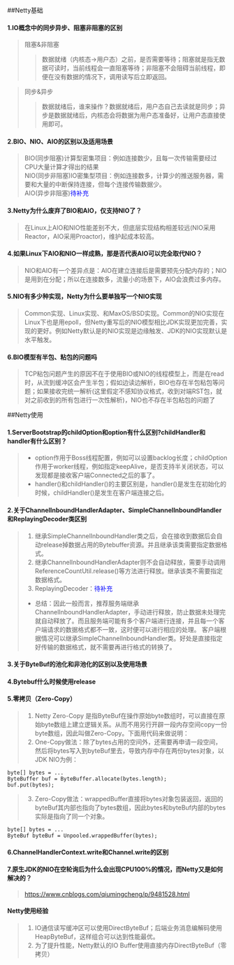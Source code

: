 ##Netty基础
#### 1.IO概念中的同步异步、阻塞非阻塞的区别
> 阻塞&非阻塞   
>> 数据就绪（内核态->用户态）之前，是否需要等待；阻塞就是指无数据可读时，当前线程会一直阻塞等待；非阻塞不会阻碍当前线程，即便在没有数据的情况下，调用读写后立即返回。      

> 同步&异步   
>> 数据就绪后，谁来操作？数据就绪后，用户态自己去读就是同步；异步是数据就绪后，内核态会将数据为用户态准备好，让用户态直接使用即可。

#### 2.BIO、NIO、AIO的区别以及适用场景
> BIO(同步阻塞)计算型密集项目：例如连接数少，且每一次传输需要经过CPU大量计算才得出的结果    
> NIO(同步非阻塞)IO密集型项目：例如连接数多，计算少的推送服务器，需要和大量的中断保持连接，但每个连接传输数据少。   
> AIO(异步非阻塞)<font color="blue">待补充</font>  

#### 3.Netty为什么废弃了BIO和AIO，仅支持NIO了？
> 在Linux上AIO和NIO性能差别不大，但底层实现结构相差较远(NIO采用Reactor，AIO采用Proactor)，维护起成本较高。

#### 4.如果Linux下AIO和NIO一样成熟，那是否代表AIO可以完全取代NIO？
> NIO和AIO有一个差异点是：AIO在建立连接后是需要预先分配内存的；NIO是用到在分配；所以在连接数多，流量小的场景下，AIO会浪费过多内存。
 
#### 5.NIO有多少种实现，Netty为什么要单独写一个NIO实现
> Common实现、Linux实现、和MaxOS/BSD实现。Common的NIO实现在Linux下也是用epoll，但Netty重写后的NIO模型相比JDK实现更加完善，实现的更好。例如Netty默认是的NIO实现是边缘触发、JDK的NIO实现默认是水平触发。

#### 6.BIO模型有半包、粘包的问题吗 
> TCP粘包问题产生的原因不在于使用BIO或NIO的线程模型上，而是在read时，从流到缓冲区会产生半包；假如边读边解析，BIO也存在半包粘包等问题；如果接收完统一解析(这里假定不感知协议格式，收到对端RST包，就对之前收到的所有包进行一次性解析)，NIO也不存在半包粘包的问题了

##Netty使用
#### 1.ServerBootstrap的childOption和option有什么区别?childHandler和handler有什么区别？
> * option作用于Boss线程配置，例如可以设置backlog长度；childOption作用于worker线程，例如指定keepAlive，是否支持半关闭状态，可以发现都是接收客户端Connected之后的事了。
> * handler()和childHandler()的主要区别是，handler()是发生在初始化的时候，childHandler()是发生在客户端连接之后。

#### 2.关于ChannelInboundHandlerAdapter、SimpleChannelInboundHandler和ReplayingDecoder类区别
> 1. 继承SimpleChannelInboundHandler类之后，会在接收到数据后会自动release掉数据占用的Bytebuffer资源。并且继承该类需要指定数据格式。
> 2. 继承ChannelInboundHandlerAdapter则不会自动释放，需要手动调用ReferenceCountUtil.release()等方法进行释放。继承该类不需要指定数据格式。
> 3. ReplayingDecoder：<font color="blue">待补充</font>  
> * 总结：因此一般而言，推荐服务端继承ChannelInboundHandlerAdapter，手动进行释放，防止数据未处理完就自动释放了。而且服务端可能有多个客户端进行连接，并且每一个客户端请求的数据格式都不一致，这时便可以进行相应的处理。 客户端根据情况可以继承SimpleChannelInboundHandler类。好处是直接指定好传输的数据格式，就不需要再进行格式的转换了。

#### 3.关于ByteBuf的池化和非池化的区别以及使用场景

#### 4.Bytebuf什么时候使用release

#### 5.零拷贝（Zero-Copy）
> 1. Netty Zero-Copy 是指ByteBuf在操作原始byte数组时，可以直接在原始byte数组上建立逻辑关系。从而不用另行开辟一段内存空间copy一份byte数组，因此叫做Zero-Copy。下面用代码来做说明：  
> 2. One-Copy做法：除了bytes占用的空间外，还需要再申请一段空间，然后将bytes写入到byteBuf里去，导致内存中存在两份bytes对象，以JDK NIO为例：  
```
byte[] bytes = ...
ByteBuffer buf = ByteBuffer.allocate(bytes.length);   
buf.put(bytes);
```
> 3. Zero-Copy做法：wrappedBuffer直接将bytes对象包装返回，返回的byteBuf其内部也指向了bytes数组，因此bytes和byteBuf内部的bytes实际是指向了同一个对象。 
```
byte[] bytes = ...  
ByteBuf byteBuf = Unpooled.wrappedBuffer(bytes);  
```

#### 6.ChannelHandlerContext.write和Channel.write的区别
> 

#### 7.原生JDK的NIO在空轮询后为什么会出现CPU100%的情况，而Netty又是如何解决的？
> https://www.cnblogs.com/qiumingcheng/p/9481528.html

#### Netty使用经验
> 1. IO通信读写缓冲区可以使用DirectByteBuf；后端业务消息编解码使用HeapByteBuf，这样组合可以达到性能最优。
> 2. 为了提升性能，Netty默认的IO Buffer使用直接内存DirectByteBuf（零拷贝）
